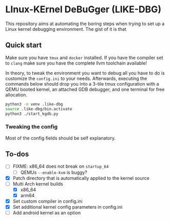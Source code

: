 # LInux-KErnel DeBuGger (LIKE-DBG)

This repository aims at automating the boring steps when trying to set up a Linux kernel debugging environment.
The gist of it is that 


## Quick start

Make sure you have `tmux` and `docker` installed. 
If you have the compiler set to `clang` make sure you have the complete llvm toolchain available!

In theory, to tweak the environment you want to debug all you have to do is customize the `config.ini` to your needs.
Afterwards, executing the commands below should drop you into a 3-tile tmux configuration with a QEMU booted kernel, an attached
GDB debugger, and one terminal for free allocation.

```bash
python3 -m venv .like-dbg
source .like-dbg/bin.activate
python3 ./start_kgdb.py
```

### Tweaking the config

Most of the config fields should be self explanatory.



## To-dos

* [ ] FIXME: x86_64 does not break on `startup_64` 
    * [ ] QEMUs `--enable-kvm` is buggy?
* [x] Patch directory that is automatically applied to the kernel source
* [ ] Multi Arch kernel builds
    * [x] x86_64
    * [x] arm64
* [x] Set custom compiler in config.ini
* [x] Set additional kernel config parameters in config.ini
* [ ] Add android kernel as an option 

